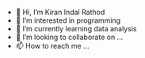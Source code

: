 - 👋 Hi, I’m Kiran Indal Rathod
- 👀 I’m interested in programming
- 🌱 I’m currently learning data analysis
- 💞️ I’m looking to collaborate on ...
- 📫 How to reach me ...

<!---
kiranrathod21/kiranrathod21 is a ✨ special ✨ repository because its `README.md` (this file) appears on your GitHub profile.
You can click the Preview link to take a look at your changes.
--->
